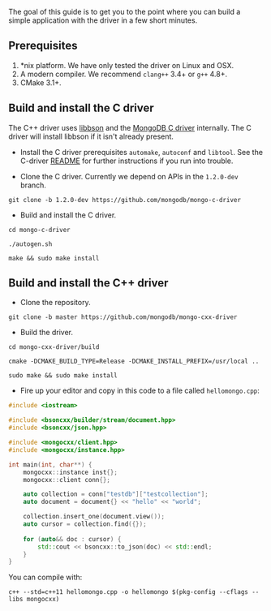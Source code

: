 The goal of this guide is to get you to the point where you can build a simple application with the driver
in a few short minutes.

## Prerequisites

1. *nix platform. We have only tested the driver on Linux and OSX.
2. A modern compiler. We recommend `clang++` 3.4+ or `g++` 4.8+.
3. CMake 3.1+. 

## Build and install the C driver

The C++ driver uses [libbson](https://github.com/mongodb/libbson) and the [MongoDB C driver](https://github.com/mongodb/mongo-c-driver) internally. The C driver will install libbson if it isn't already present.

* Install the C driver prerequisites `automake`, `autoconf` and `libtool`. See the C-driver [README](https://github.com/mongodb/mongo-c-driver/blob/master/README.rst) for further instructions if you run into trouble.

* Clone the C driver. Currently we depend on APIs in the `1.2.0-dev` branch.

`git clone -b 1.2.0-dev https://github.com/mongodb/mongo-c-driver`

* Build and install the C driver.

`cd mongo-c-driver`

`./autogen.sh`

`make && sudo make install`

## Build and install the C++ driver

 * Clone the repository.

`git clone -b master https://github.com/mongodb/mongo-cxx-driver`

 * Build the driver.

`cd mongo-cxx-driver/build`

`cmake -DCMAKE_BUILD_TYPE=Release -DCMAKE_INSTALL_PREFIX=/usr/local ..`

`sudo make && sudo make install`

 * Fire up your editor and copy in this code to a file called `hellomongo.cpp`:
```c++
#include <iostream>

#include <bsoncxx/builder/stream/document.hpp>
#include <bsoncxx/json.hpp>

#include <mongocxx/client.hpp>
#include <mongocxx/instance.hpp>

int main(int, char**) {
    mongocxx::instance inst{};
    mongocxx::client conn{};

    auto collection = conn["testdb"]["testcollection"];
    auto document = document{} << "hello" << "world";

    collection.insert_one(document.view());
    auto cursor = collection.find({});
    
    for (auto&& doc : cursor) {
        std::cout << bsoncxx::to_json(doc) << std::endl;
    }
}
```

You can compile with:

`c++ --std=c++11 hellomongo.cpp -o hellomongo $(pkg-config --cflags --libs mongocxx)`
 

